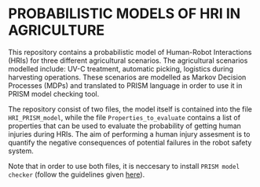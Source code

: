 # PROBABILISTIC MODELS OF HRI IN AGRICULTURE
This repository contains a probabilistic model of Human-Robot Interactions (HRIs) for three different agricultural scenarios. The agricultural scenarios modelled include: UV-C treatment, automatic picking, logistics during harvesting operations. These scenarios are modelled as Markov Decision Processes (MDPs) and translated to PRISM language in order to use it in PRISM model checking tool.

The repository consist of two files, the model itself is contained into the file `HRI_PRISM_model`, while the file `Properties_to_evaluate` contains a list of properties that can be used to evaluate the probability of getting human injuries during HRIs. The aim of performing a human injury assesment is to quantify the negative consequences of potential failures in the robot safety system.

Note that in order to use both files, it is neccesary to install `PRISM model checker` (follow the guidelines given [here](https://www.prismmodelchecker.org/download.php)).
